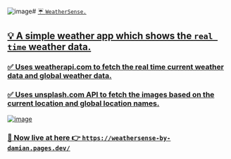 ![image](https://github.com/DamianRavinduPeiris/WeatherSense/assets/115478137/4e30f163-53ea-409a-9f6f-6383da837486)# <u>☔ `WeatherSense.`<u>
## 💡 A simple weather app which shows the `real time` weather data.
  
  
 ### ✅ Uses <a href="https://weatherapi.com" target=_blank>weatherapi.com</a> to fetch the real time current weather data and global weather data.
  
  
 ### ✅ Uses <a href="https://api.unsplash.com" target=_blank>unsplash.com</a> API to fetch the images based on the current location and global location names.
  
  
  
  
  ![image](https://github.com/DamianRavinduPeiris/WeatherSense/assets/115478137/41bd41fe-6bd5-4820-95db-bdf860e8e1d7)


  
  ### 🚀 Now live at here 👉 <a href="https://weathersense-by-damian.pages.dev/" target=_blank>`https://weathersense-by-damian.pages.dev/`</a>

 
